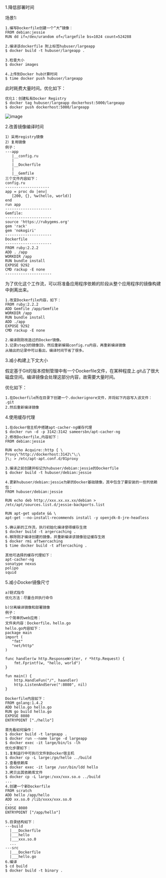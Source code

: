 <!--
author: os4uinfo
head: https://os4u.info/blog/img/sun.png
date: 2017-05-09
title: Docker优化
tags: Docker
images: https://os4u.info/blog/img/sun.png
category: Docker 
status: publish
summary: Docker优化
-->

1.降低部署时间

场景1:
```
1.编写Dockerfile创建一个“大”镜像：
FROM debian:jessie
RUN dd if=/dev/urandom of=/largefile bs=1024 count=524288

2.编译该dockerfile 附上标签hubuser/largeapp
$ docker build -t hubuser/largeapp .

3.检查大小
$ docker images

4.上传到Docker hub计算时间
$ time docker push hubuser/largeapp
```
此时耗费大量时间。优化如下：
```
优化1：创建私有Docker Registry
$ docker tag hubuser/largeapp dockerhost:5000/largeapp
$ docker push dockerhost:5000/largeapp
```

![image](https://os4u.info/blog/docker/images/bluebird.jpg)

2.改善镜像编译时间

```
1）采用registry镜像
2）复用镜像
例子：
---app
   |__config.ru
   |
   |__Dockerfile
   |
   |__Gemfile
三个文件内容如下：
config.ru
--------------------
app = proc do |env|
   [200, {}, %w(hello, world)]
end
run app
---------------------
Gemfile:
---------------------
source 'https://rubygems.org'
gem 'rack'
gem 'nokogiri'
---------------------
Dockerfile
---------------------
FROM ruby:2.2.2
ADD . /app
WORKDIR /app
RUN bundle install
EXPOSE 9292
CMD rackup -E none
---------------------
```
为了优化这个工作流，可以将准备应用程序依赖的阶段从整个应用程序的镜像构建中剥离出来。

```
1.改变Dockerfile内容，如下：
FROM ruby:2.2.2
ADD Gemfile /app/Gemfile
WORKDIR /app
RUN bundle install
ADD ./app
EXPOSE 9292
CMD rackup -E none

2.编译刚刚改造过的Docker镜像。
3.记录step3的镜像ID，然后重新编辑config.ru内容，再重新编译镜像
从输出的记录中可以看出，编译时间节省了很多。
```
3.减小构建上下文大小

假定基于Git的版本控制管理中有一个Dockerfile文件，在某种程度上.git占了很大磁盘空间。编译镜像会处理这部分内容，故需要大量时间。

优化如下：
```
1.在Dockerfile所在目录下创建一个.dockerignore文件，并将如下内容写入该文件：
.git
2.然后重新编译镜像
```

4.使用缓存代理
```
1.在docker宿主机中搭建apt-cacher-ng缓存代理
$ docker run -d -p 3142:3142 sameersbn/apt-cacher-ng
2.修改Dockerfile,内容如下：
FROM debian:jessie

RUN echo Acquire::http { \
Proxy\"http://dockerhost:3142\"\;\
}\; > /etc/apt-apt.conf.d/01proxy

3.编译之前创建并标记为hubuser/debian:jessie的Dockerfile
$ docker build -t hubuser/debian:jessie

4.更新hubuser/debian:jessie为新的Docker基础镜像，其中包含了要安装的一些列依赖包：
FROM hubuser/debian:jessie

RUN echo deb http://xxx.xx.xx.xx/debian > /etc/apt/sources.list.d/jessie-backports.list

RUN apt-get update && \
apt-get --no-install-recommends install -y openjdk-8-jre-headless

5.确认新的工作流，执行初始化编译使得缓存生效
$ docker build -t argercaching .
6.移除刚才编译创建的镜像，并重新编译该镜像验证缓存生效
$ docker rmi aftwercaching
$ time docker build -t aftercaching .

其他可选择的缓存代理如下：
apt-cacher-ng
sonatype nexus
polipo
squid
```

5.减小Docker镜像尺寸
```
a)链式指令
优化方法：尽量合并执行命令

b)分离编译镜像和部署镜像
例子：
一个简单的web应用：
文件夹内容：Dockerfile，hello.go
hello.go内容如下：
package main
import (
   "fmt"
   "net/http"
)

func handler(w http.ResponseWriter, r *http.Request) {
    fmt.Fprintf(w, "hello, world")
}

fun main() {
    http.HandleFun("/", haandler)
    http.ListenAndServe(":8080", nil)
}

Dockerfile内容如下：
FROM golang:1.4.2
ADD hello.go hello.go
RUN go build hello.go
EXPOSE 8080
ENTRYPOINT ["./hello"]

首先看如何操作：
$ docker build -t largeapp .
$ docker run --name large -d largeapp
$ docker exec -it large/bin/ls -lh
优化步骤如下：
1.复制运行中可执行文件到Docker宿主机
$ docker cp -L large:/go/hello ../build
2.查看依赖库
$ docker exec -it large /usr/bin/ldd hello
3.拷贝出其依赖库文件
$ docker cp -L large:/xxx/xxx.so.o ../build
...
4.创建一个新Dockerfile
FROM scratch
ADD hello /app/hello
ADD xx.so.0 /lib/xxxx/xxx.so.0
...
EXOSE 8080
ENTRYPOINT ["/app/hello"]

5.目录结构如下：
---build
  |___Dockerfile
  |___hello
  |___xxx.so.0
  ...
---src
  |___Dockerfile
  |___hello.go
6.编译
$ cd build
$ docker build -t binary .
```
